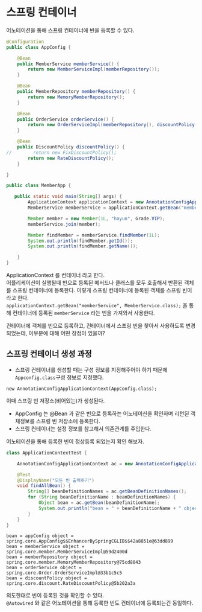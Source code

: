 # 스프링 컨테이너
어노테이션을 통해 스프링 컨테이너에 빈을 등록할 수 있다.  
```java
@Configuration
public class AppConfig {

    @Bean
    public MemberService memberService() {
        return new MemberServiceImpl(memberRepository());
    }

    @Bean
    public MemberRepository memberRepository() {
        return new MemoryMemberRepository();
    }

    @Bean
    public OrderService orderService() {
        return new OrderServiceImpl(memberRepository(), discountPolicy());
    }

    @Bean
    public DiscountPolicy discountPolicy() {
//        return new FixDiscountPolicy();
        return new RateDiscountPolicy();
    }

}
```
```java
public class MemberApp {

   public static void main(String[] args) {
        ApplicationContext applicationContext = new AnnotationConfigApplicationContext(AppConfig.class);
        MemberService memberService = applicationContext.getBean("memberService", MemberService.class);

        Member member = new Member(1L, "hayun", Grade.VIP);
        memberService.join(member);

        Member findMember = memberService.findMember(1L);
        System.out.println(findMember.getId());
        System.out.println(findMember.getName());

    }
}

```
ApplicationContext 를 컨테이너 라고 한다.  
어플리케이션이 실행될때 빈으로 등록된 메서드나 클래스를 모두 호출해서 반환된 객체를 스프링 컨테이너에 등록한다. 이렇게 스프링 컨테이너에 등록된 객체를 스프링 빈이라고 한다.  
```applicationContext.getBean("memberService", MemberService.class);``` 을 통해 컨테이너에 등록된 `memberService` 라는 빈을 가져와서 사용한다.  

컨테이너에 객체를 빈으로 등록하고, 컨테이너에서 스프링 빈을 찾아서 사용하도록 변경되었는데, 이부분에 대해 어떤 장점이 있을까?

## 스프링 컨테이너 생성 과정
-  스프링 컨테이너를 생성할 때는 구성 정보를 지정해주어야 하기 때문에 `Appconfig.class`구성 정보로 지정했다.  
```
new AnnotationConfigApplicationContext(AppConfig.class);
```
이때 스프링 빈 저장소(비어있는)가 생성된다.  

- AppConfig 는 @Bean 과 같은 빈으로 등록하는 어노테이션을 확인하며 리턴된 객체정보를 스프링 빈 저장소에 등록한다.  
- 스프링 컨테이너는 설정 정보를 참고해서 의존관계를 주입한다.  

어노테이션을 통해 등록한 빈이 정상등록 되었는지 확인 해보자.  
```java
class ApplicationContextTest {

    AnnotationConfigApplicationContext ac = new AnnotationConfigApplicationContext(AppConfig.class);

    @Test
    @DisplayName("모든 빈 출력하기")
    void findAllBean() {
        String[] beanDefinitionNames = ac.getBeanDefinitionNames();
        for (String beanDefinitionName : beanDefinitionNames) {
            Object bean = ac.getBean(beanDefinitionName);
            System.out.println("bean = " + beanDefinitionName + " object = " + bean);
        }
    }
}
```
```
bean = appConfig object = spring.core.AppConfig$$EnhancerBySpringCGLIB$$42a8851e@63dd899
bean = memberService object = spring.core.member.MemberServiceImpl@59d2400d
bean = memberRepository object = spring.core.member.MemoryMemberRepository@75cd8043
bean = orderService object = spring.core.Order.OrderServiceImpl@33b1c5c5
bean = discountPolicy object = spring.core.discount.RateDiscountPolicy@5b202a3a
```
의도한대로 빈이 등록된 것을 확인할 수 있다.  
`@Autowired` 와 같은 어노테이션을 통해 등록한 빈도 컨테이너에 등록되는건 동일하다.  

